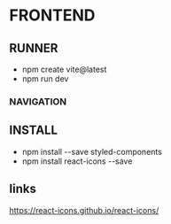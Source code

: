# FRONTEND

## RUNNER
- npm create vite@latest
- npm run dev

### NAVIGATION


## INSTALL
- npm install --save styled-components
- npm install react-icons --save


## links
https://react-icons.github.io/react-icons/
